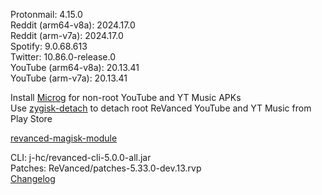 Protonmail: 4.15.0  
Reddit (arm64-v8a): 2024.17.0  
Reddit (arm-v7a): 2024.17.0  
Spotify: 9.0.68.613  
Twitter: 10.86.0-release.0  
YouTube (arm64-v8a): 20.13.41  
YouTube (arm-v7a): 20.13.41  

Install [Microg](https://github.com/ReVanced/GmsCore/releases) for non-root YouTube and YT Music APKs  
Use [zygisk-detach](https://github.com/j-hc/zygisk-detach) to detach root ReVanced YouTube and YT Music from Play Store  

[revanced-magisk-module](https://github.com/j-hc/revanced-magisk-module)
  
CLI: j-hc/revanced-cli-5.0.0-all.jar  
Patches: ReVanced/patches-5.33.0-dev.13.rvp  
[Changelog](https://github.com/ReVanced/revanced-patches/releases/tag/v5.33.0-dev.13)  
